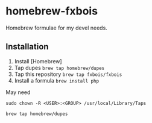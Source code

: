 homebrew-fxbois
===============

Homebrew formulae for my devel needs.

Installation
------------

1. Install [Homebrew]
2. Tap dupes ```brew tap homebrew/dupes```
3. Tap this repository ```brew tap fxbois/fxbois```
4. Install a formula ```brew install php```


May need 

```sudo chown -R <USER>:<GROUP> /usr/local/Library/Taps```

```brew tap homebrew/dupes```
